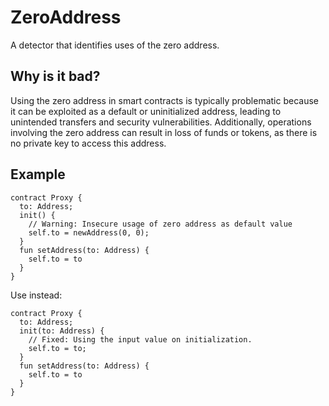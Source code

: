 # ZeroAddress
A detector that identifies uses of the zero address.

## Why is it bad?
Using the zero address in smart contracts is typically problematic because it can be
exploited as a default or uninitialized address, leading to unintended transfers and
security vulnerabilities. Additionally, operations involving the zero address can
result in loss of funds or tokens, as there is no private key to access this address.

## Example
```tact
contract Proxy {
  to: Address;
  init() {
    // Warning: Insecure usage of zero address as default value
    self.to = newAddress(0, 0);
  }
  fun setAddress(to: Address) {
    self.to = to
  }
}
```

Use instead:
```tact
contract Proxy {
  to: Address;
  init(to: Address) {
    // Fixed: Using the input value on initialization.
    self.to = to;
  }
  fun setAddress(to: Address) {
    self.to = to
  }
}
```
